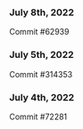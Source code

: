### July 8th, 2022

Commit #62939

### July 5th, 2022

Commit #314353


### July 4th, 2022

Commit #72281
